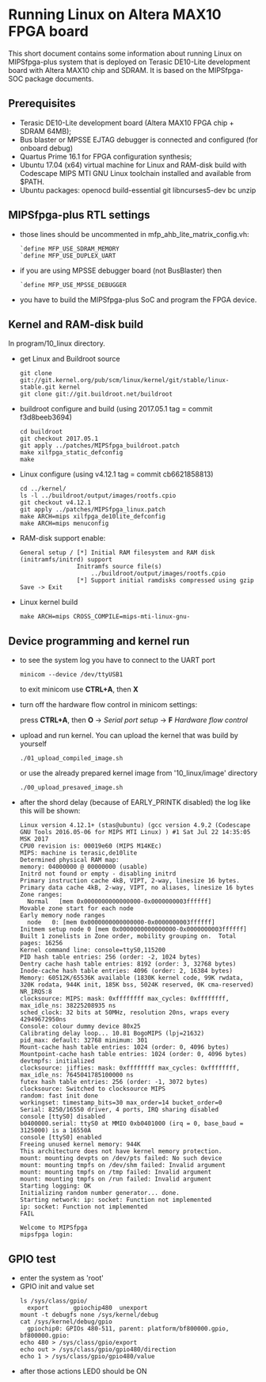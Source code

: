 # Running Linux on Altera MAX10 FPGA board

This short document contains some information about running Linux on MIPSfpga-plus system that is deployed on Terasic DE10-Lite development board with Altera MAX10 chip and SDRAM. It is based on the MIPSfpga-SOC package documents.

## Prerequisites
  - Terasic DE10-Lite development board (Altera MAX10 FPGA chip + SDRAM 64MB);
  - Bus blaster or MPSSE EJTAG debugger is connected and configured (for onboard debug)
  - Quartus Prime 16.1 for FPGA configuration synthesis;
  - Ubuntu 17.04 (x64) virtual machine for Linux and RAM-disk build with 
    Codescape MIPS MTI GNU Linux toolchain installed and available from $PATH.
  - Ubuntu packages: openocd build-essential git libncurses5-dev bc unzip

## MIPSfpga-plus RTL settings
  - those lines should be uncommented in mfp_ahb_lite_matrix_config.vh:
    ```
    `define MFP_USE_SDRAM_MEMORY
    `define MFP_USE_DUPLEX_UART
    ```
  - if you are using MPSSE debugger board (not BusBlaster) then 
    ```
    `define MFP_USE_MPSSE_DEBUGGER
    ```
  - you have to build the MIPSfpga-plus SoC and program the FPGA device.

## Kernel and RAM-disk build
In program/10_linux directory.
  - get Linux and Buildroot source
    ```
    git clone git://git.kernel.org/pub/scm/linux/kernel/git/stable/linux-stable.git kernel
    git clone git://git.buildroot.net/buildroot
    ```
  - buildroot configure and build (using 2017.05.1 tag = commit f3d8beeb3694)
    ```
    cd buildroot
    git checkout 2017.05.1
    git apply ../patches/MIPSfpga_buildroot.patch
    make xilfpga_static_defconfig
    make
    ```
  - Linux configure (using v4.12.1 tag = commit cb6621858813)
    ```
    cd ../kernel/
    ls -l ../buildroot/output/images/rootfs.cpio
    git checkout v4.12.1
    git apply ../patches/MIPSfpga_linux.patch
    make ARCH=mips xilfpga_de10lite_defconfig
    make ARCH=mips menuconfig
    ```
  - RAM-disk support enable:
    ```
    General setup / [*] Initial RAM filesystem and RAM disk (initramfs/initrd) support
                    Initramfs source file(s)
                        ../buildroot/output/images/rootfs.cpio
                    [*] Support initial ramdisks compressed using gzip
    Save -> Exit
    ```
  - Linux kernel build
    ```
    make ARCH=mips CROSS_COMPILE=mips-mti-linux-gnu-
    ```
## Device programming and kernel run
  - to see the system log you have to connect to the UART port
    ```
    minicom --device /dev/ttyUSB1
    ```
    to exit minicom use **CTRL+A**, then **X**
  - turn off the hardware flow control in minicom settings:
    
    press **CTRL+A**, then **O** -> *Serial port setup* -> **F** *Hardware flow control*
  - upload and run kernel. You can upload the kernel that was build by yourself
    ```
    ./01_upload_compiled_image.sh
    ```
    or use the already prepared kernel image from '10_linux/image' directory
    ```
    ./00_upload_presaved_image.sh
    ```
  - after the shord delay (because of EARLY_PRINTK disabled) the log like this will be shown:
    ```
    Linux version 4.12.1+ (stas@ubuntu) (gcc version 4.9.2 (Codescape GNU Tools 2016.05-06 for MIPS MTI Linux) ) #1 Sat Jul 22 14:35:05 MSK 2017
    CPU0 revision is: 00019e60 (MIPS M14KEc)
    MIPS: machine is terasic,de10lite
    Determined physical RAM map:
    memory: 04000000 @ 00000000 (usable)
    Initrd not found or empty - disabling initrd
    Primary instruction cache 4kB, VIPT, 2-way, linesize 16 bytes.
    Primary data cache 4kB, 2-way, VIPT, no aliases, linesize 16 bytes
    Zone ranges:
      Normal   [mem 0x0000000000000000-0x0000000003ffffff]
    Movable zone start for each node
    Early memory node ranges
      node   0: [mem 0x0000000000000000-0x0000000003ffffff]
    Initmem setup node 0 [mem 0x0000000000000000-0x0000000003ffffff]
    Built 1 zonelists in Zone order, mobility grouping on.  Total pages: 16256
    Kernel command line: console=ttyS0,115200
    PID hash table entries: 256 (order: -2, 1024 bytes)
    Dentry cache hash table entries: 8192 (order: 3, 32768 bytes)
    Inode-cache hash table entries: 4096 (order: 2, 16384 bytes)
    Memory: 60512K/65536K available (1830K kernel code, 99K rwdata, 320K rodata, 944K init, 185K bss, 5024K reserved, 0K cma-reserved)
    NR_IRQS:8
    clocksource: MIPS: mask: 0xffffffff max_cycles: 0xffffffff, max_idle_ns: 38225208935 ns
    sched_clock: 32 bits at 50MHz, resolution 20ns, wraps every 42949672950ns
    Console: colour dummy device 80x25
    Calibrating delay loop... 10.81 BogoMIPS (lpj=21632)
    pid_max: default: 32768 minimum: 301
    Mount-cache hash table entries: 1024 (order: 0, 4096 bytes)
    Mountpoint-cache hash table entries: 1024 (order: 0, 4096 bytes)
    devtmpfs: initialized
    clocksource: jiffies: mask: 0xffffffff max_cycles: 0xffffffff, max_idle_ns: 7645041785100000 ns
    futex hash table entries: 256 (order: -1, 3072 bytes)
    clocksource: Switched to clocksource MIPS
    random: fast init done
    workingset: timestamp_bits=30 max_order=14 bucket_order=0
    Serial: 8250/16550 driver, 4 ports, IRQ sharing disabled
    console [ttyS0] disabled
    b0400000.serial: ttyS0 at MMIO 0xb0401000 (irq = 0, base_baud = 3125000) is a 16550A
    console [ttyS0] enabled
    Freeing unused kernel memory: 944K
    This architecture does not have kernel memory protection.
    mount: mounting devpts on /dev/pts failed: No such device
    mount: mounting tmpfs on /dev/shm failed: Invalid argument
    mount: mounting tmpfs on /tmp failed: Invalid argument
    mount: mounting tmpfs on /run failed: Invalid argument
    Starting logging: OK
    Initializing random number generator... done.
    Starting network: ip: socket: Function not implemented
    ip: socket: Function not implemented
    FAIL

    Welcome to MIPSfpga
    mipsfpga login:
    ```
## GPIO test
  - enter the system as 'root'
  - GPIO init and value set
    ```
    ls /sys/class/gpio/
      export       gpiochip480  unexport
    mount -t debugfs none /sys/kernel/debug
    cat /sys/kernel/debug/gpio
      gpiochip0: GPIOs 480-511, parent: platform/bf800000.gpio, bf800000.gpio:
    echo 480 > /sys/class/gpio/export
    echo out > /sys/class/gpio/gpio480/direction
    echo 1 > /sys/class/gpio/gpio480/value
    ```
  - after those actions LED0 should be ON
